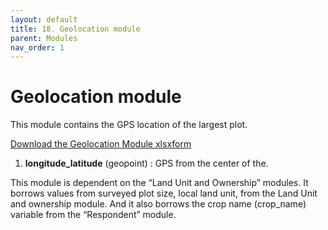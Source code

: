 ```yaml
---
layout: default
title: 18. Geolocation module
parent: Modules
nav_order: 1
---
```


# Geolocation module

This module contains the GPS location of the largest plot.


<a href="../Modules/df_geo.xlsx" download> Download the Geolocation Module xlsxform </a>


1.  **longitude_latitude** (geopoint) : GPS from the center of the.

<div class = 'alert'>
This module is dependent on the “Land Unit and Ownership” modules. It borrows values from surveyed plot size, local land unit, from the Land Unit and ownership module. And it also borrows the crop name (crop_name) variable from the “Respondent” module. 
</div>